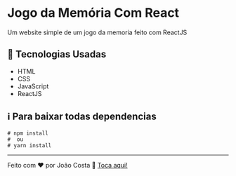 # Jogo da Memória Com React
Um website simple de um jogo da memoria feito com ReactJS
## 🚀 Tecnologias Usadas
- HTML
- CSS 
- JavaScript 
- ReactJS
## ℹ️ Para baixar todas dependencias
~~~ 
# npm install
#  ou
# yarn install
~~~

---

Feito com ♥ por João Costa :wave: [Toca aqui!](https://www.linkedin.com/in/joaocosta123/)
